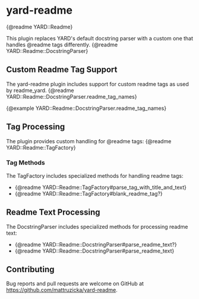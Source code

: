 # yard-readme

{@readme YARD::Readme}

This plugin replaces YARD's default docstring parser with a custom one that handles @readme tags differently. {@readme YARD::Readme::DocstringParser}

## Custom Readme Tag Support

The yard-readme plugin includes support for custom readme tags as used by readme_yard. {@readme YARD::Readme::DocstringParser.readme_tag_names}

{@example YARD::Readme::DocstringParser.readme_tag_names}

## Tag Processing

The plugin provides custom handling for @readme tags: {@readme YARD::Readme::TagFactory}

### Tag Methods

The TagFactory includes specialized methods for handling readme tags:

- {@readme YARD::Readme::TagFactory#parse_tag_with_title_and_text}
- {@readme YARD::Readme::TagFactory#blank_readme_tag?}

## Readme Text Processing

The DocstringParser includes specialized methods for processing readme text:

- {@readme YARD::Readme::DocstringParser#parse_readme_text?}
- {@readme YARD::Readme::DocstringParser#parse_readme_text}


## Contributing

Bug reports and pull requests are welcome on GitHub at https://github.com/mattruzicka/yard-readme.
